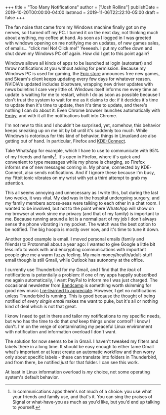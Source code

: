 +++
title = "Too Many Notifications"
author = ["Josh Rollins"]
publishDate = 2019-10-20T00:00:00-04:00
lastmod = 2019-11-06T22:22:10-05:00
draft = false
+++

The fan noise that came from my Windows machine finally got on my nerves, so I turned off my PC. I turned it on the next day, not thinking much about anything, my coffee at hand. As soon as I logged in I was greeted with windows opening on me notifying me on updates, of new games sales, of emails... "click me! No! Click me!" Yeeeesh. I put my coffee down and shut down my Windows PC off again. How did I get to this point again?

<!--more-->

Windows allows all kinds of apps to be launched at login (autostart) and throw notifications at you without asking for permission. Because my Windows PC is used for gaming, the [Epic store](https://en.wikipedia.org/wiki/Epic%5FGames%5FStore) announces free new games, and Steam's client keeps updating every few days for whatever reason. NVIDIA's updated includes bloatware, wrapping new driver updates with news bulletins I care very little of. Windows itself informs me every time an update is waiting for me to restart, which I do as soon as possible because I don't trust the system to wait for me as it claims to do: if it decides it's time to update then it's time to update, then it's time to update, and there's nothing I can do about it. Even Chrome browser launches automatically with [Emby](https://emby.media/), and with it all the notifications built into Chrome.

I'm not new to this and I shouldn't be surprised, yet, somehow, this behavior keeps sneaking up on me bit by bit until it's suddenly too much. While Windows is notorious for this kind of behavior, things in Linuxland are also getting out of hand. In particular, Firefox and [KDE-Connect](https://community.kde.org/KDEConnect).

Take WhatsApp for example, which I have to use to communicate with 95% of my friends and family[^fn:1]. It's open in Firefox, where it's quick and convenient to type messages while my phone is charging, so Firefox informs me of new messages coming in. My phone, connected by KDE-Connect, also sends notifications. And if I ignore these because I'm busy, my Fitbit ionic vibrates on my wrist with yet a third attempt to grab my attention.

This all seems annoying and unnecessary as I write this, but during the last two weeks, it was vital. My dad was in the hospital undergoing surgery, and my family members across-seas were talking to each other in a chat room. I wanted to be involved, but not to the point where WhatsApp will show on my browser at work since my privacy (and that of my family) is important to me. Because running around a lot is a normal part of my job I don't always sense the phone vibrating in my pocket. The watch was the best option to be notified. The big hoopla is mostly over now, and it's time to tune it down.

Another good example is email. I moved personal emails (family and friends) to Protonmail about a year ago: I wanted to give Google a little bit less info to work with and encrypting communications with important people give me a warm fuzzy feeling. My main money/health/adult-stuff email though is still Gmail, while Outlook has autonomy at the office.

I currently use Thunderbird for my Gmail, and I find that the _lack_ of notifications is potentially a problem: if one of my apps happily subscribed me again automatically, I want PayPal to inform me I was just charged. The occasional newsletter from [Bandcamp](https://en.wikipedia.org/wiki/Bandcamp) is something worth skimming for good new music [I re-learned to appreciate](https://joshrollinswrites.com/help-desk-head-desk/upgrading-audio-game/). However, I get no notifications unless Thunderbird is running. This is good because the thought of being notified of _every single email_ makes me want to puke, but it's all or nothing kind of deal which is not that great.

I know I need to get in there and tailor my notifications to my specific needs, but who has the time to do that _and_ keep things under control? I know I don't. I'm on the verge of contaminating my peaceful Linux environment with notification and information overload I don't want.

The solution for now seems to be in Gmail. I haven't tweaked my filters and labels there in a long time. It should be easy enough to either tame Gmail what's important or at least create an automatic workflow and then worry only about specific labels - these can translate into folders in Thunderbird, and from there, be notified _just_ for that folder. I can see this work.

At least in Linux information overload is _my_ choice, not some operating system's default behavior.

[^fn:1]: In communications apps there's not much of a choice: you use what your friends and family use, and that's it. You can sing the praises of Signal or what-have-you as much as you'd like, but you'd end up talking to yourself.